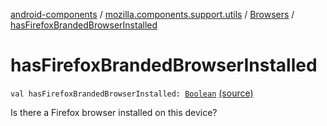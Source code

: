 [android-components](../../index.md) / [mozilla.components.support.utils](../index.md) / [Browsers](index.md) / [hasFirefoxBrandedBrowserInstalled](./has-firefox-branded-browser-installed.md)

# hasFirefoxBrandedBrowserInstalled

`val hasFirefoxBrandedBrowserInstalled: `[`Boolean`](https://kotlinlang.org/api/latest/jvm/stdlib/kotlin/-boolean/index.html) [(source)](https://github.com/mozilla-mobile/android-components/blob/master/components/support/utils/src/main/java/mozilla/components/support/utils/Browsers.kt#L120)

Is there a Firefox browser installed on this device?

